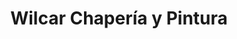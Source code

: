 ---
title: "Wilcar Chapería y Pintura"
url: /san-juan-nepomuceno/wilcar-chaperia-y-pintura/
shop: reparación de automóviles
---